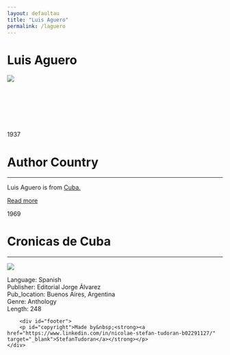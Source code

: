 ```yaml
---
layout: defaultau
title: "Luis Aguero"
permalink: /laguero
---
```

<!-- partial:index.partial.html -->
<div class="content">
    <h1>Luis Aguero</h1>
    <div class="quote">
        <div><img src="https://www.ecured.cu/images/thumb/5/52/Lu%C3%ADs_Ag%C3%BCero.png/260px-Lu%C3%ADs_Ag%C3%BCero.png" class="logo"></div>
    </div>
    <div class="timeline">
        <div style="padding-bottom:100px;"></div>
        <div class="block">
            <div class="date right"><p class="right"> 1937 </p></div>
            <div class="dot"></div>
            <div class="left first">
            <div class="author_country">
                <h1>Author Country</h1><hr>
          <div class="aclocation">  <p>Luis Aguero is from <a href="http://localhost:4000/14">Cuba.</a></p></div>
              <div class="acreadmore">  <a href="#" target="_blank">Read more</a></div>
       <div class="block">
            <div class="date left"><p class="left">1969</p></div>
            <div class="dot"></div>
            <div class="right hide">
                <h1>Cronicas de Cuba</h1><hr>
                <p><img src="https://images-na.ssl-images-amazon.com/images/I/51UsknvqVaL._SX373_BO1,204,203,200_.jpg"></p>
                <p>Language: Spanish<br/>
                Publisher: Editorial Jorge Álvarez<br/>
                Pub_location: Buenos Aires, Argentina<br/>
                Genre: Anthology<br/>
                Length: 248</p>
            </div>
        </div>

        <div id="footer">
        <p id="copyright">Made by&nbsp;<strong><a href="https://www.linkedin.com/in/nicolae-stefan-tudoran-b02291127/" target="_blank">StefanTudoran</a></strong></p>
    </div>
</div>
<!-- partial -->
  <script src='https://cdnjs.cloudflare.com/ajax/libs/jquery/3.1.1/jquery.min.js'></script><script  src="assets/js/authorscript.js"></script>


